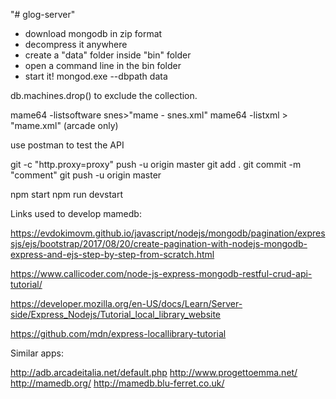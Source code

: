 "# glog-server" 

- download mongodb in zip format
- decompress it anywhere
- create a "data" folder inside "bin" folder
- open a command line in the bin folder
- start it! mongod.exe --dbpath data

db.machines.drop() to exclude the collection.

mame64 -listsoftware snes>"mame - snes.xml"
mame64 -listxml > "mame.xml" (arcade only)

use postman to test the API


git -c "http.proxy=proxy" push -u origin master
git add .
git commit -m "comment"
git push -u origin master

npm start
npm run devstart

Links used to develop mamedb:

https://evdokimovm.github.io/javascript/nodejs/mongodb/pagination/expressjs/ejs/bootstrap/2017/08/20/create-pagination-with-nodejs-mongodb-express-and-ejs-step-by-step-from-scratch.html

https://www.callicoder.com/node-js-express-mongodb-restful-crud-api-tutorial/

https://developer.mozilla.org/en-US/docs/Learn/Server-side/Express_Nodejs/Tutorial_local_library_website

https://github.com/mdn/express-locallibrary-tutorial

Similar apps:

http://adb.arcadeitalia.net/default.php
http://www.progettoemma.net/
http://mamedb.org/
http://mamedb.blu-ferret.co.uk/
